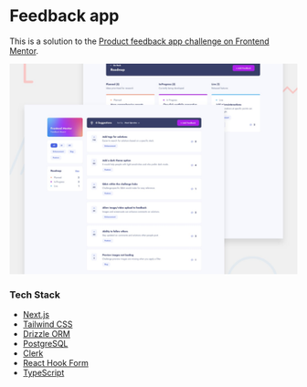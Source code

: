 # Feedback app

This is a solution to the [Product feedback app challenge on Frontend Mentor](https://www.frontendmentor.io/challenges/product-feedback-app-wbvUYqjR6).

![](./preview.jpg)

### Tech Stack
- [Next.js](https://nextjs.org/)
- [Tailwind CSS](https://tailwindcss.com/)
- [Drizzle ORM](https://drizzle-orm.com/)
- [PostgreSQL](https://www.postgresql.org/)
- [Clerk](https://clerk.dev/)
- [React Hook Form](https://react-hook-form.com/)
- [TypeScript](https://www.typescriptlang.org/)

